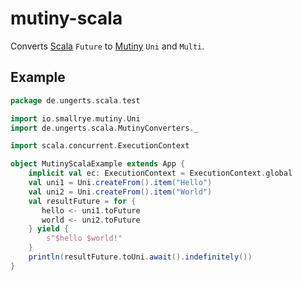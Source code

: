 # mutiny-scala

Converts [Scala](https://www.scala-lang.org/) ```Future``` to [Mutiny](https://smallrye.io/smallrye-mutiny/) ```Uni``` and ```Multi```.

## Example

```scala
package de.ungerts.scala.test

import io.smallrye.mutiny.Uni
import de.ungerts.scala.MutinyConverters._

import scala.concurrent.ExecutionContext

object MutinyScalaExample extends App {
    implicit val ec: ExecutionContext = ExecutionContext.global
    val uni1 = Uni.createFrom().item("Hello")
    val uni2 = Uni.createFrom().item("World")
    val resultFuture = for {
       hello <- uni1.toFuture
       world <- uni2.toFuture
    } yield {
        s"$hello $world!"
    }
    println(resultFuture.toUni.await().indefinitely())
}
```